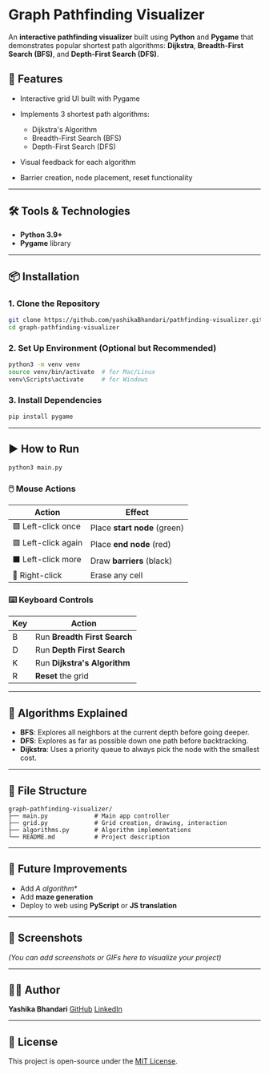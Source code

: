# Graph Pathfinding Visualizer

An **interactive pathfinding visualizer** built using **Python** and **Pygame** that demonstrates popular shortest path algorithms: **Dijkstra**, **Breadth-First Search (BFS)**, and **Depth-First Search (DFS)**.

## 🚀 Features

* Interactive grid UI built with Pygame
* Implements 3 shortest path algorithms:

  * Dijkstra's Algorithm
  * Breadth-First Search (BFS)
  * Depth-First Search (DFS)
* Visual feedback for each algorithm
* Barrier creation, node placement, reset functionality

---

## 🛠 Tools & Technologies

* **Python 3.9+**
* **Pygame** library

---

## 📦 Installation

### 1. Clone the Repository

```bash
git clone https://github.com/yashikaBhandari/pathfinding-visualizer.git
cd graph-pathfinding-visualizer
```

### 2. Set Up Environment (Optional but Recommended)

```bash
python3 -m venv venv
source venv/bin/activate  # for Mac/Linux
venv\Scripts\activate     # for Windows
```

### 3. Install Dependencies

```bash
pip install pygame
```

---

## ▶️ How to Run

```bash
python3 main.py
```

### 🖱️ Mouse Actions

| Action              | Effect                       |
| ------------------- | ---------------------------- |
| 🟩 Left-click once  | Place **start node** (green) |
| 🟥 Left-click again | Place **end node** (red)     |
| ⬛ Left-click more   | Draw **barriers** (black)    |
| 🧹 Right-click      | Erase any cell               |

### ⌨️ Keyboard Controls

| Key | Action                       |
| --- | ---------------------------- |
| B   | Run **Breadth First Search** |
| D   | Run **Depth First Search**   |
| K   | Run **Dijkstra's Algorithm** |
| R   | **Reset** the grid           |

---

## 🧠 Algorithms Explained

* **BFS**: Explores all neighbors at the current depth before going deeper.
* **DFS**: Explores as far as possible down one path before backtracking.
* **Dijkstra**: Uses a priority queue to always pick the node with the smallest cost.

---

## 🧩 File Structure

```
graph-pathfinding-visualizer/
├── main.py             # Main app controller
├── grid.py             # Grid creation, drawing, interaction
├── algorithms.py       # Algorithm implementations
└── README.md           # Project description
```

---

## 🎯 Future Improvements

* Add **A* algorithm*\*
* Add **maze generation**
* Deploy to web using **PyScript** or **JS translation**

---

## 📸 Screenshots

*(You can add screenshots or GIFs here to visualize your project)*

---

## 🧑‍💻 Author

**Yashika Bhandari**
[GitHub](https://github.com/yashikaBhandari)
[LinkedIn](https://www.linkedin.com/in/yashika-bhandari-ab7a74253/)

---

## 📄 License

This project is open-source under the [MIT License](LICENSE).
